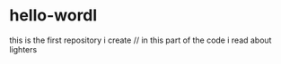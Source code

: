 # hello-wordl
this is the first repository i create
// in this part of the code i read about lighters 
